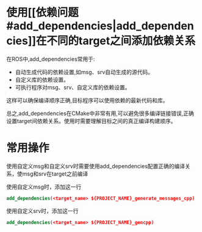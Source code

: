 # 使用[[依赖问题#add_dependencies|add_dependencies]]在不同的target之间添加依赖关系

在ROS中,add_dependencies常用于:

- 自动生成代码的依赖设置,如msg、srv自动生成的源代码。
- 自定义库的依赖设置。
- 可执行程序对msg、srv、自定义库的依赖设置。

这样可以确保编译顺序正确,目标程序可以使用依赖的最新代码和库。

总之,add_dependencies在CMake中非常有用,可以避免很多编译链接错误,正确设置target间依赖关系。使用时需要理解目标之间的真正编译构建顺序。

# 常用操作

使用自定义msg和自定义srv时需要使用add_dependencies配置正确的编译关系，使msg和srv在target之前编译

使用自定义msg时，添加这一行

```cmake
add_dependencies(<target_name> ${PROJECT_NAME}_generate_messages_cpp)
```

使用自定义srv时，添加这一行

```cmake
add_dependencies(<target_name> ${PROJECT_NAME}_gencpp)
```